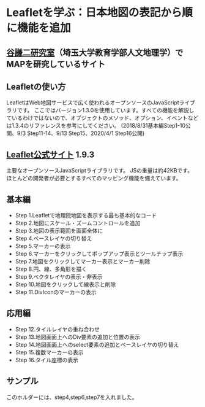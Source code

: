 # Leafletを学ぶ：日本地図の表記から順に機能を追加
## [谷謙二研究室](https://ktgis.net/service/leafletlearn/index.html)（埼玉大学教育学部人文地理学）でMAPを研究しているサイト
## Leafletの使い方 
LeafletはWeb地図サービスで広く使われるオープンソースのJavaScriptライブラリです。
ここではバージョン1.3.0を使用しています。すべての機能を解説しているわけではないので、オブジェクトのメソッド、オプション、イベントなどは1.3.4のリファレンスを参考にしてください。
(2018/8/31基本編Step1-10公開、9/3 Step11-14、9/13 Step15、2020/4/1 Step16公開)

## [Leaflet公式サイト](https://leafletjs.com/download.html) 1.9.3
主要なオープンソースJavaScriptライブラリです。 JSの重量は約42KBです。 ほとんどの開発者が必要とするすべてのマッピング機能を備えています。
## 基本編
* Step 1.Leafletで地理院地図を表示する最も基本的なコード
* Step 2.地図にスケール・ズームコントロールを追加
* Step 3.地図の表示範囲を画面全体に
* Step 4.ベースレイヤの切り替え
* Step 5.マーカーの表示
* Step 6.マーカーをクリックしてポップアップ表示とツールチップ表示
* Step 7.地図をクリックしてマーカー表示とマーカー削除
* Step 8.円、線、多角形を描く
* Step 9.ベクタレイヤの表示・非表示
* Step 10.地図をクリックして線表示と削除
* Step 11.DivIconのマーカーの表示

## 応用編
* Step 12.タイルレイヤの重ね合わせ
* Step 13.地図画面上へのDiv要素の追加と位置の表示
* Step 14.地図画面上へのselect要素の追加とベースレイヤの切り替え
* Step 15.複数マーカーの表示
* Step 16.タイル座標の表示
## サンプル
このホルダーには、step4,step6,step7を入れました。